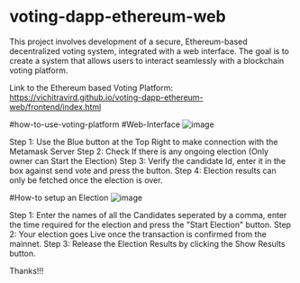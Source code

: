 # voting-dapp-ethereum-web
This project involves development of a secure, Ethereum-based decentralized voting system, integrated with a web interface. The goal is to create a system that allows users to interact seamlessly with a blockchain voting platform.

Link to the Ethereum based Voting Platform: https://vichitravird.github.io/voting-dapp-ethereum-web/frontend/index.html

#how-to-use-voting-platform
#Web-Interface
![image](https://github.com/vichitravird/voting-dapp-ethereum-web/assets/93407819/c5780b53-b7c8-4c5a-bd8c-1e3a7d8aa9ec)


Step 1: Use the Blue button at the Top Right to make connection with the Metamask Server
Step 2: Check If there is any ongoing election (Only owner can Start the Election)
Step 3: Verify the candidate Id, enter it in the box against send vote and press the button.
Step 4: Election results can only be fetched once the election is over.

#How-to setup an Election
![image](https://github.com/vichitravird/voting-dapp-ethereum-web/assets/93407819/e88ac74b-a7b4-4adb-89dc-6a354475cc21)

Step 1: Enter the names of all the Candidates seperated by a comma, enter the time required for the election and press the "Start Election" button.
Step 2: Your election goes Live once the transaction is confirmed from the mainnet.
Step 3: Release the Election Results by clicking the Show Results button.

Thanks!!!
